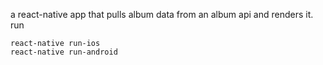 a react-native app that pulls album data from an album api and renders it. 
run

```npm install
react-native run-ios
react-native run-android
```
